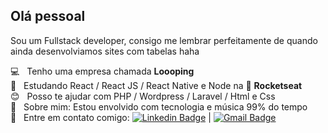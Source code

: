 ## Olá pessoal
Sou um Fullstack developer, consigo me lembrar perfeitamente
de quando ainda desenvolviamos sites com tabelas haha

 :computer:  &nbsp; Tenho uma empresa chamada **Loooping**
 <br/> :green_book: &nbsp; Estudando React / React JS / React Native e Node na :rocket: **Rocketseat**
 <br/> :blush: &nbsp; Posso te ajudar com PHP / Wordpress / Laravel / Html e Css
 <br/> 💬  &nbsp; Sobre mim: Estou envolvido com tecnologia e música 99% do tempo
 <br/> :email: &nbsp; Entre em contato comigo: [![Linkedin Badge](https://img.shields.io/badge/-PabloCampina-blue?style=flat-square&logo=Linkedin&logoColor=white&link=https://www.linkedin.com/in/pablocampina/)](https://www.linkedin.com/in/pablocampina/) 
| 
[![Gmail Badge](https://img.shields.io/badge/-pablo.dsn@gmail.com-c14438?style=flat-square&logo=Gmail&logoColor=white&link=mailto:pablo.dsn@gmail.com)](mailto:pablo.dsn@gmail.com)
